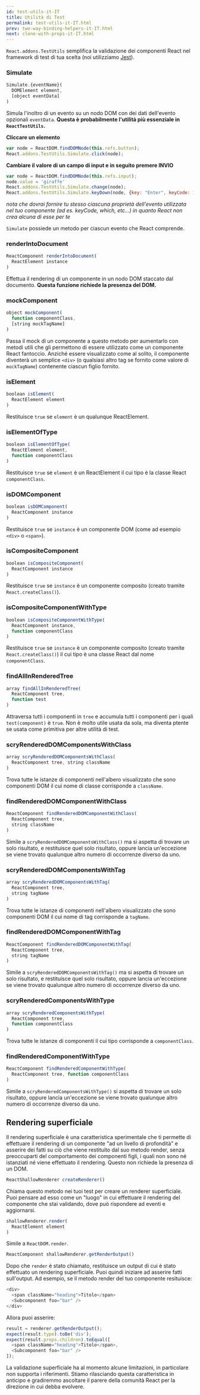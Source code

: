 ```yaml
---
id: test-utils-it-IT
title: Utilità di Test
permalink: test-utils-it-IT.html
prev: two-way-binding-helpers-it-IT.html
next: clone-with-props-it-IT.html
---
```


`React.addons.TestUtils` semplifica la validazione dei componenti React nel framework di test di tua scelta (noi utilizziamo [Jest](https://facebook.github.io/jest/)).

### Simulate

```javascript
Simulate.{eventName}(
  DOMElement element,
  [object eventData]
)
```

Simula l'inoltro di un evento su un nodo DOM con dei dati dell'evento opzionali `eventData`. **Questa è probabilmente l'utilità più essenziale in `ReactTestUtils`.**

**Cliccare un elemento**

```javascript
var node = ReactDOM.findDOMNode(this.refs.button);
React.addons.TestUtils.Simulate.click(node);
```

**Cambiare il valore di un campo di input e in seguito premere INVIO**

```javascript
var node = ReactDOM.findDOMNode(this.refs.input);
node.value = 'giraffe'
React.addons.TestUtils.Simulate.change(node);
React.addons.TestUtils.Simulate.keyDown(node, {key: "Enter", keyCode: 13, which: 13});
```

*nota che dovrai fornire tu stesso ciascuna proprietà dell'evento utilizzata nel tuo componente (ad es. keyCode, which, etc...) in quanto React non crea alcuna di esse per te*

`Simulate` possiede un metodo per ciascun evento che React comprende.

### renderIntoDocument

```javascript
ReactComponent renderIntoDocument(
  ReactElement instance
)
```

Effettua il rendering di un componente in un nodo DOM staccato dal documento. **Questa funzione richiede la presenza del DOM.**

### mockComponent

```javascript
object mockComponent(
  function componentClass,
  [string mockTagName]
)
```

Passa il mock di un componente a questo metodo per aumentarlo con metodi utili che gli permettono di essere utilizzato come un componente React fantoccio. Anziché essere visualizzato come al solito, il componente diventerà un semplice `<div>` (o qualsiasi altro tag se fornito come valore di `mockTagName`) contenente ciascun figlio fornito.

### isElement

```javascript
boolean isElement(
  ReactElement element
)
```

Restituisce `true` se `element` è un qualunque ReactElement.

### isElementOfType

```javascript
boolean isElementOfType(
  ReactElement element,
  function componentClass
)
```

Restituisce `true` se `element` è un ReactElement il cui tipo è la classe React `componentClass`.

### isDOMComponent

```javascript
boolean isDOMComponent(
  ReactComponent instance
)
```

Restituisce `true` se `instance` è un componente DOM (come ad esempio `<div>` o `<span>`).

### isCompositeComponent

```javascript
boolean isCompositeComponent(
  ReactComponent instance
)
```

Restituisce `true` se `instance` è un componente composito (creato tramite `React.createClass()`).

### isCompositeComponentWithType

```javascript
boolean isCompositeComponentWithType(
  ReactComponent instance,
  function componentClass
)
```

Restituisce `true` se `instance` è un componente composito (creato tramite `React.createClass()`) il cui tipo è una classe React dal nome `componentClass`.

### findAllInRenderedTree

```javascript
array findAllInRenderedTree(
  ReactComponent tree,
  function test
)
```

Attraversa tutti i componenti in `tree` e accumula tutti i componenti per i quali `test(component)` è `true`. Non è molto utile usata da sola, ma diventa ptente se usata come primitiva per altre utilità di test.

### scryRenderedDOMComponentsWithClass

```javascript
array scryRenderedDOMComponentsWithClass(
  ReactComponent tree, string className
)
```

Trova tutte le istanze di componenti nell'albero visualizzato che sono componenti DOM il cui nome di classe corrisponde a `className`.

### findRenderedDOMComponentWithClass

```javascript
ReactComponent findRenderedDOMComponentWithClass(
  ReactComponent tree,
  string className
)
```

Simile a `scryRenderedDOMComponentsWithClass()` ma si aspetta di trovare un solo risultato, e restituisce quel solo risultato, oppure lancia un'eccezione se viene trovato qualunque altro numero di occorrenze diverso da uno.

### scryRenderedDOMComponentsWithTag

```javascript
array scryRenderedDOMComponentsWithTag(
  ReactComponent tree,
  string tagName
)
```

Trova tutte le istanze di componenti nell'albero visualizzato che sono componenti DOM il cui nome di tag corrisponde a `tagName`.

### findRenderedDOMComponentWithTag

```javascript
ReactComponent findRenderedDOMComponentWithTag(
  ReactComponent tree,
  string tagName
)
```

Simile a `scryRenderedDOMComponentsWithTag()` ma si aspetta di trovare un solo risultato, e restituisce quel solo risultato, oppure lancia un'eccezione se viene trovato qualunque altro numero di occorrenze diverso da uno.

### scryRenderedComponentsWithType

```javascript
array scryRenderedComponentsWithType(
  ReactComponent tree,
  function componentClass
)
```

Trova tutte le istanze di componenti il cui tipo corrisponde a `componentClass`.

### findRenderedComponentWithType

```javascript
ReactComponent findRenderedComponentWithType(
  ReactComponent tree, function componentClass
)
```

Simile a `scryRenderedComponentsWithType()` si aspetta di trovare un solo risultato, oppure lancia un'eccezione se viene trovato qualunque altro numero di occorrenze diverso da uno.


## Rendering superficiale

Il rendering superficiale è una caratteristica sperimentale che ti permette di effettuare il rendering di un componente "ad un livello di profondità" e asserire dei fatti su ciò che viene restituito dal suo metodo render, senza preoccuparti del comportamento dei componenti figli, i quali non sono né istanziati né viene effettuato il rendering. Questo non richiede la presenza di un DOM.

```javascript
ReactShallowRenderer createRenderer()
```

Chiama questo metodo nei tuoi test per creare un renderer superficiale. Puoi pensare ad esso come un "luogo" in cui effettuare il rendering del componente che stai validando, dove può rispondere ad eventi e aggiornarsi.

```javascript
shallowRenderer.render(
  ReactElement element
)
```

Simile a `ReactDOM.render`.

```javascript
ReactComponent shallowRenderer.getRenderOutput()
```

Dopo che `render` è stato chiamato, restituisce un output di cui è stato effettuato un rendering superficiale. Puoi quindi iniziare ad asserire fatti sull'output. Ad esempio, se il metodo render del tuo componente resituisce:

```javascript
<div>
  <span className="heading">Titolo</span>
  <Subcomponent foo="bar" />
</div>
```

Allora puoi asserire:

```javascript
result = renderer.getRenderOutput();
expect(result.type).toBe('div');
expect(result.props.children).toEqual([
  <span className="heading">Titolo</span>,
  <Subcomponent foo="bar" />
]);
```

La validazione superficiale ha al momento alcune limitazioni, in particolare non supporta i riferimenti. Stiamo rilasciando questa caratteristica in anticipo e gradiremmo ascoltare il parere della comunità React per la direzione in cui debba evolvere.
